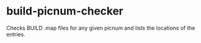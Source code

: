 # build-picnum-checker
Checks BUILD .map files for any given picnum and lists the locations of the entries.
